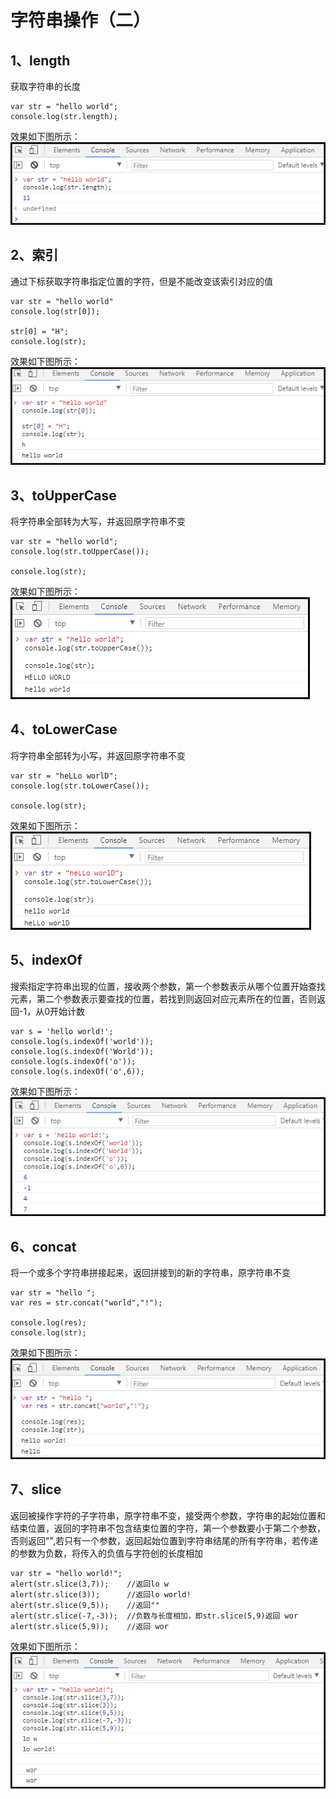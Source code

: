 # 字符串操作（二）
## 1、length

获取字符串的长度

```
var str = "hello world";
console.log(str.length);
```
效果如下图所示：<br> 
![](https://github.com/clearloverP/javascript/blob/master/Demo/pics/string_length.png)

## 2、索引

通过下标获取字符串指定位置的字符，但是不能改变该索引对应的值

```
var str = "hello world"
console.log(str[0]); 

str[0] = "H";
console.log(str);
```
效果如下图所示：<br>
![](https://github.com/clearloverP/javascript/blob/master/Demo/pics/index.png)


## 3、toUpperCase

将字符串全部转为大写，并返回原字符串不变

```
var str = "hello world";
console.log(str.toUpperCase());

console.log(str);
```
效果如下图所示：<br>
![](https://github.com/clearloverP/javascript/blob/master/Demo/pics/toUpper.png)



## 4、toLowerCase

将字符串全部转为小写，并返回原字符串不变

```
var str = "heLLo worlD";
console.log(str.toLowerCase());

console.log(str);
```
效果如下图所示：<br>
![](https://github.com/clearloverP/javascript/blob/master/Demo/pics/tolower.png)



## 5、indexOf

搜索指定字符串出现的位置，接收两个参数，第一个参数表示从哪个位置开始查找元素，第二个参数表示要查找的位置，若找到则返回对应元素所在的位置，否则返回-1，从0开始计数

```
var s = 'hello world!';
console.log(s.indexOf('world'));
console.log(s.indexOf('World'));
console.log(s.indexOf('o'));
console.log(s.indexOf('o',6));
```
效果如下图所示：<br>
![](https://github.com/clearloverP/javascript/blob/master/Demo/pics/indexOf.png)

## 6、concat

将一个或多个字符串拼接起来，返回拼接到的新的字符串，原字符串不变

```
var str = "hello ";
var res = str.concat("world","!");

console.log(res);
console.log(str);
```

效果如下图所示：<br>
![](https://github.com/clearloverP/javascript/blob/master/Demo/pics/concat.jpg)


## 7、slice

返回被操作字符的子字符串，原字符串不变，接受两个参数，字符串的起始位置和结束位置，返回的字符串不包含结束位置的字符，第一个参数要小于第二个参数，否则返回"",若只有一个参数，返回起始位置到字符串结尾的所有字符串，若传递的参数为负数，将传入的负值与字符创的长度相加

```
var str = "hello world!";
alert(str.slice(3,7));    //返回lo w
alert(str.slice(3));      //返回lo world!
alert(str.slice(9,5));    //返回""
alert(str.slice(-7,-3));  //负数与长度相加，即str.slice(5,9)返回 wor
alert(str.slice(5,9));    //返回 wor
```

效果如下图所示：<br>
![](https://github.com/clearloverP/javascript/blob/master/Demo/pics/slice.jpg)







